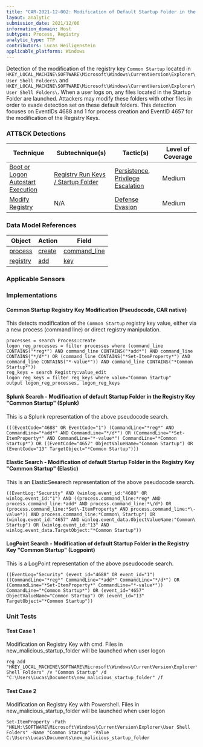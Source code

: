 ```yaml
---
title: "CAR-2021-12-002: Modification of Default Startup Folder in the Registry Key "Common Startup""
layout: analytic
submission_date: 2021/12/06
information_domain: Host
subtypes: Process, Registry
analytic_type: TTP
contributors: Lucas Heiligenstein
applicable_platforms: Windows
---
```


Detection of the modification of the registry key `Common Startup` located in `HKEY_LOCAL_MACHINE\SOFTWARE\Microsoft\Windows\CurrentVersion\Explorer\User Shell Folders\` and `HKEY_LOCAL_MACHINE\SOFTWARE\Microsoft\Windows\CurrentVersion\Explorer\User Shell Folders\`. When a user logs on, any files located in the Startup Folder are launched. Attackers may modify these folders with other files in order to evade detection set on these default folders. This detection focuses on EventIDs 4688 and 1 for process creation and EventID 4657 for the modification of the Registry Keys.


### ATT&CK Detections

|Technique|Subtechnique(s)|Tactic(s)|Level of Coverage|
|---|---|---|---|
|[Boot or Logon Autostart Execution](https://attack.mitre.org/techniques/T1547/)|[Registry Run Keys / Startup Folder](https://attack.mitre.org/techniques/T1547/001/)|[Persistence](https://attack.mitre.org/tactics/TA0003/), [Privilege Escalation](https://attack.mitre.org/tactics/TA0004/)|Medium|
|[Modify Registry](https://attack.mitre.org/techniques/T1112/)|N/A|[Defense Evasion](https://attack.mitre.org/tactics/TA0005/)|Medium|




### Data Model References

|Object|Action|Field|
|---|---|---|
|[process](/data_model/process) | [create](/data_model/process#create) | [command_line](/data_model/process#command_line) |
|[registry](/data_model/registry) | [add](/data_model/registry#add) | [key](/data_model/registry#key) |



### Applicable Sensors


### Implementations

#### Common Startup Registry Key Modification (Pseudocode, CAR native)


This detects modification of the `Common Startup` registry key value, either via a new process (command line) or direct registry manipulation.


```
processes = search Process:create
logon_reg_processes = filter processes where (command_line CONTAINS("*reg*") AND command_line CONTAINS("*add*") AND command_line CONTAINS("*/d*") OR (command_line CONTAINS("*Set-ItemProperty*") AND command_line CONTAINS("*-value*")) AND command_line CONTAINS("*Common Startup*"))
reg_keys = search Registry:value_edit
logon_reg_keys = filter reg_keys where value="Common Startup"
output logon_reg_processes, logon_reg_keys
```


#### Splunk Search - Modification of default Startup Folder in the Registry Key "Common Startup" (Splunk)


This is a Splunk representation of the above pseudocode search.


```
(((EventCode="4688" OR EventCode="1") (CommandLine="*reg*" AND CommandLine="*add*" AND CommandLine="*/d*") OR (CommandLine="*Set-ItemProperty*" AND CommandLine="*-value*") CommandLine="*Common Startup*") OR ((EventCode="4657" ObjectValueName="Common Startup") OR (EventCode="13" TargetObject="*Common Startup")))
```


#### Elastic Search - Modification of default Startup Folder in the Registry Key "Common Startup" (Elastic)


This is an ElasticSeearech representation of the above pseudocode search.


```
((EventLog:"Security" AND (winlog.event_id:"4688" OR winlog.event_id:"1") AND ((process.command_line:*reg* AND process.command_line:*add* AND process.command_line:*\/d*) OR (process.command_line:*Set\-ItemProperty* AND process.command_line:*\-value*)) AND process.command_line:*Common\ Startup*) OR (winlog.event_id:"4657" AND winlog.event_data.ObjectValueName:"Common\ Startup") OR (winlog.event_id:"13" AND winlog.event_data.TargetObject:"*Common Startup"))
```


#### LogPoint Search - Modification of default Startup Folder in the Registry Key "Common Startup" (Logpoint)


This is a LogPoint representation of the above pseudocode search.


```
((EventLog="Security" (event_id="4688" OR event_id="1") ((CommandLine="*reg*" CommandLine="*add*" CommandLine="*/d*") OR (CommandLine="*Set-ItemProperty*" CommandLine="*-value*")) CommandLine="*Common Startup*") OR (event_id="4657" ObjectValueName="Common Startup") OR (event_id="13" TargetObject="*Common Startup"))
```



### Unit Tests

#### Test Case 1

Modification on Registry Key with cmd. Files in new_malicious_startup_folder will be launched when user logon

```
reg add "HKEY_LOCAL_MACHINE\SOFTWARE\Microsoft\Windows\CurrentVersion\Explorer\User Shell Folders" /v "Common Startup" /d "C:\Users\Lucas\Documents\new_malicious_startup_folder" /f
```

#### Test Case 2

Modification on Registry Key with Powershell. Files in new_malicious_startup_folder will be launched when user logon

```
Set-ItemProperty -Path "HKLM:\SOFTWARE\Microsoft\Windows\CurrentVersion\Explorer\User Shell Folders" -Name "Common Startup" -Value C:\Users\Lucas\Documents\new_malicious_startup_folder
```


